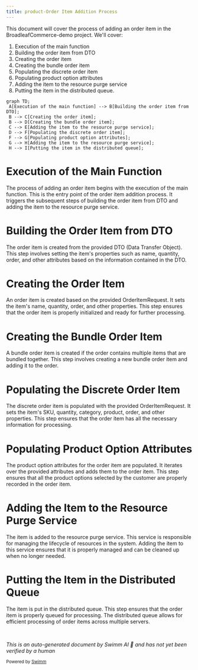 ```yaml
---
title: product-Order Item Addition Process
---
```

This document will cover the process of adding an order item in the BroadleafCommerce-demo project. We'll cover:

1. Execution of the main function
2. Building the order item from DTO
3. Creating the order item
4. Creating the bundle order item
5. Populating the discrete order item
6. Populating product option attributes
7. Adding the item to the resource purge service
8. Putting the item in the distributed queue.

```mermaid
graph TD;
 A[Execution of the main function] --> B[Building the order item from DTO];
 B --> C[Creating the order item];
 B --> D[Creating the bundle order item];
 C --> E[Adding the item to the resource purge service];
 D --> F[Populating the discrete order item];
 F --> G[Populating product option attributes];
 G --> H[Adding the item to the resource purge service];
 H --> I[Putting the item in the distributed queue];
```

# Execution of the Main Function

The process of adding an order item begins with the execution of the main function. This is the entry point of the order item addition process. It triggers the subsequent steps of building the order item from DTO and adding the item to the resource purge service.

# Building the Order Item from DTO

The order item is created from the provided DTO (Data Transfer Object). This step involves setting the item's properties such as name, quantity, order, and other attributes based on the information contained in the DTO.

# Creating the Order Item

An order item is created based on the provided OrderItemRequest. It sets the item's name, quantity, order, and other properties. This step ensures that the order item is properly initialized and ready for further processing.

# Creating the Bundle Order Item

A bundle order item is created if the order contains multiple items that are bundled together. This step involves creating a new bundle order item and adding it to the order.

# Populating the Discrete Order Item

The discrete order item is populated with the provided OrderItemRequest. It sets the item's SKU, quantity, category, product, order, and other properties. This step ensures that the order item has all the necessary information for processing.

# Populating Product Option Attributes

The product option attributes for the order item are populated. It iterates over the provided attributes and adds them to the order item. This step ensures that all the product options selected by the customer are properly recorded in the order item.

# Adding the Item to the Resource Purge Service

The item is added to the resource purge service. This service is responsible for managing the lifecycle of resources in the system. Adding the item to this service ensures that it is properly managed and can be cleaned up when no longer needed.

# Putting the Item in the Distributed Queue

The item is put in the distributed queue. This step ensures that the order item is properly queued for processing. The distributed queue allows for efficient processing of order items across multiple servers.

&nbsp;

*This is an auto-generated document by Swimm AI 🌊 and has not yet been verified by a human*

<SwmMeta version="3.0.0" repo-id="Z2l0aHViJTNBJTNBQnJvYWRsZWFmQ29tbWVyY2UtZGVtbyUzQSUzQWdpbGFkbmF2b3Q=" repo-name="BroadleafCommerce-demo" doc-type="product-flows"><sup>Powered by [Swimm](/)</sup></SwmMeta>
